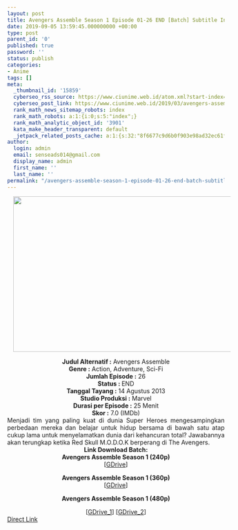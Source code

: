```yaml
---
layout: post
title: Avengers Assemble Season 1 Episode 01-26 END [Batch] Subtitle Indonesia
date: 2019-09-05 13:59:45.000000000 +00:00
type: post
parent_id: '0'
published: true
password: ''
status: publish
categories:
- Anime
tags: []
meta:
  _thumbnail_id: '15859'
  cyberseo_rss_source: https://www.ciunime.web.id/atom.xml?start-index=3451&max-results=150
  cyberseo_post_link: https://www.ciunime.web.id/2019/03/avengers-assemble-season-1-episode-01.html
  rank_math_news_sitemap_robots: index
  rank_math_robots: a:1:{i:0;s:5:"index";}
  rank_math_analytic_object_id: '3901'
  kata_make_header_transparent: default
  _jetpack_related_posts_cache: a:1:{s:32:"8f6677c9d6b0f903e98ad32ec61f8deb";a:2:{s:7:"expires";i:1644280705;s:7:"payload";a:0:{}}}
author:
  login: admin
  email: senseads014@gmail.com
  display_name: admin
  first_name: ''
  last_name: ''
permalink: "/avengers-assemble-season-1-episode-01-26-end-batch-subtitle-indonesia/"
---
```

<div class="separator" style="clear: both; text-align: center;"><a href="https://3.bp.blogspot.com/-p0EdddPctSM/XJ2yN6ZiCFI/AAAAAAAAKwQ/MKlczJIpTCAD8ikRQ08MbcrP3MXUpqzjgCLcBGAs/s1600/Avengers%2BAssemble%2BSeason%2B1.jpg" imageanchor="1" style="margin-left: 1em; margin-right: 1em;"><img border="0" data-original-height="720" data-original-width="1280" height="360" src="{{ site.baseurl }}/assets/2019/09/Avengers%2BAssemble%2BSeason%2B1.jpg" width="640" /></a></div>
<p>
<div style="text-align: center;"><b>Judul</b><b><b> Alternatif</b> :</b> Avengers Assemble</div>
<div style="text-align: center;"><b><b>Genre :</b></b> Action, Adventure, Sci-Fi</div>
<div style="text-align: center;"><b>Jumlah Episode :</b> 26<br /><b>Status :&nbsp;</b>END<br /><b>Tanggal Tayang :</b> 14 Agustus 2013<br /><b>Studio Produksi :</b> Marvel<br /><b>Durasi per Episode :</b> 25 Menit</div>
<div style="text-align: center;"><b>Skor :</b> 7.0 (IMDb)</div>
<div style="text-align: center;"></div>
<div style="text-align: justify;">Menjadi tim yang paling kuat di dunia Super Heroes mengesampingkan perbedaan mereka dan belajar untuk hidup bersama di bawah satu atap cukup lama untuk menyelamatkan dunia dari kehancuran total? Jawabannya akan terungkap ketika Red Skull M.O.D.O.K berperang di The Avengers.</div>
<div style="text-align: justify;"></div>
<div style="text-align: justify;"></div>
<div style="text-align: center;"><b>Link Download Batch:</b></div>
<div style="text-align: center;">
<div style="text-align: center;"><b>Avengers Assemble Season 1 (240p)</b></div>
<div style="text-align: center;">[<a href="https://drive.google.com/uc?export=download&amp;id=1JtwXkNg6NifV7V0ajrX2Aak4FRA8mENz" target="_blank" rel="noopener">GDrive</a>]</p>
</div>
<div style="text-align: center;"><b>Avengers Assemble Season 1 (360p)</b></div>
<div style="text-align: center;">[<a href="https://drive.google.com/uc?export=download&amp;id=1a3u6DckUDQu6Dw3hYv7zVHB825BSRSVv" target="_blank" rel="noopener">GDrive</a>]</p>
</div>
<p><b>Avengers Assemble Season 1 (480p)</b></div>
<div style="text-align: center;">[<a href="https://drive.google.com/uc?export=download&amp;id=1TrTVLnEMlWFGIpv8tlGeOp8L50VxtFjA" target="_blank" rel="noopener">GDrive_1</a>] [<a href="https://drive.google.com/uc?export=download&amp;id=1q9GZ-RgziJZuOobKF2vuynS37GszC51r" target="_blank" rel="noopener">GDrive_2</a>]</div>
<link rel="stylesheet" href="https://cdnjs.cloudflare.com/ajax/libs/font-awesome/4.7.0/css/font-awesome.min.css" />
<div class="divbtn"> <a href="https://handymansurrender.com/fihup8buzv?key=94550f7ce39444073321dde3b8782f97" class="btn"><i class="fa fa-download"></i> Direct Link</a> </div>
